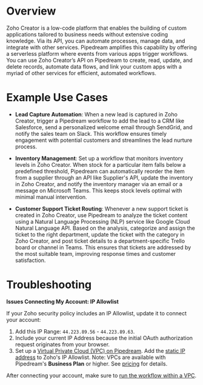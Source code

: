 # Overview

Zoho Creator is a low-code platform that enables the building of custom applications tailored to business needs without extensive coding knowledge. Via its API, you can automate processes, manage data, and integrate with other services. Pipedream amplifies this capability by offering a serverless platform where events from various apps trigger workflows. You can use Zoho Creator’s API on Pipedream to create, read, update, and delete records, automate data flows, and link your custom apps with a myriad of other services for efficient, automated workflows.

# Example Use Cases

- **Lead Capture Automation**: When a new lead is captured in Zoho Creator, trigger a Pipedream workflow to add the lead to a CRM like Salesforce, send a personalized welcome email through SendGrid, and notify the sales team on Slack. This workflow ensures timely engagement with potential customers and streamlines the lead nurture process.

- **Inventory Management**: Set up a workflow that monitors inventory levels in Zoho Creator. When stock for a particular item falls below a predefined threshold, Pipedream can automatically reorder the item from a supplier through an API like Supplier's API, update the inventory in Zoho Creator, and notify the inventory manager via an email or a message on Microsoft Teams. This keeps stock levels optimal with minimal manual intervention.

- **Customer Support Ticket Routing**: Whenever a new support ticket is created in Zoho Creator, use Pipedream to analyze the ticket content using a Natural Language Processing (NLP) service like Google Cloud Natural Language API. Based on the analysis, categorize and assign the ticket to the right department, update the ticket with the category in Zoho Creator, and post ticket details to a department-specific Trello board or channel in Teams. This ensures that tickets are addressed by the most suitable team, improving response times and customer satisfaction.

# Troubleshooting

**Issues Connecting My Account: IP Allowlist**

If your Zoho security policy includes an IP Allowlist, update it to connect your account:

1. Add this IP Range: `44.223.89.56` - `44.223.89.63`.
2. Include your current IP Address because the initial OAuth authorization request originates from your browser.
3. Set up a [Virtual Private Cloud (VPC) on Pipedream](https://pipedream.com/docs/workflows/vpc#create-a-new-vpc). Add the [static IP address](https://pipedream.com/docs/workflows/vpc#find-the-static-outbound-ip-address-for-a-vpc) to Zoho's IP Allowlist. Note: VPCs are available with Pipedream's **Business Plan** or higher. See [pricing](https://pipedream.com/pricing) for details.

After connecting your account, make sure to [run the workflow within a VPC](https://pipedream.com/docs/workflows/vpc#run-workflows-within-a-vpc).